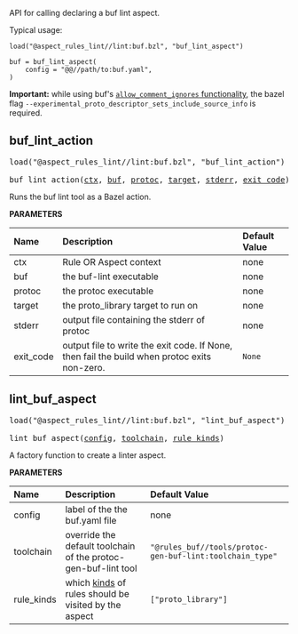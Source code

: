 <!-- Generated with Stardoc: http://skydoc.bazel.build -->

API for calling declaring a buf lint aspect.

Typical usage:

```
load("@aspect_rules_lint//lint:buf.bzl", "buf_lint_aspect")

buf = buf_lint_aspect(
    config = "@@//path/to:buf.yaml",
)
```

**Important:** while using buf's [`allow_comment_ignores` functionality](https://buf.build/docs/configuration/v1/buf-yaml#allow_comment_ignores), the bazel flag `--experimental_proto_descriptor_sets_include_source_info` is required.

<a id="buf_lint_action"></a>

## buf_lint_action

<pre>
load("@aspect_rules_lint//lint:buf.bzl", "buf_lint_action")

buf_lint_action(<a href="#buf_lint_action-ctx">ctx</a>, <a href="#buf_lint_action-buf">buf</a>, <a href="#buf_lint_action-protoc">protoc</a>, <a href="#buf_lint_action-target">target</a>, <a href="#buf_lint_action-stderr">stderr</a>, <a href="#buf_lint_action-exit_code">exit_code</a>)
</pre>

Runs the buf lint tool as a Bazel action.

**PARAMETERS**


| Name  | Description | Default Value |
| :------------- | :------------- | :------------- |
| <a id="buf_lint_action-ctx"></a>ctx |  Rule OR Aspect context   |  none |
| <a id="buf_lint_action-buf"></a>buf |  the buf-lint executable   |  none |
| <a id="buf_lint_action-protoc"></a>protoc |  the protoc executable   |  none |
| <a id="buf_lint_action-target"></a>target |  the proto_library target to run on   |  none |
| <a id="buf_lint_action-stderr"></a>stderr |  output file containing the stderr of protoc   |  none |
| <a id="buf_lint_action-exit_code"></a>exit_code |  output file to write the exit code. If None, then fail the build when protoc exits non-zero.   |  `None` |


<a id="lint_buf_aspect"></a>

## lint_buf_aspect

<pre>
load("@aspect_rules_lint//lint:buf.bzl", "lint_buf_aspect")

lint_buf_aspect(<a href="#lint_buf_aspect-config">config</a>, <a href="#lint_buf_aspect-toolchain">toolchain</a>, <a href="#lint_buf_aspect-rule_kinds">rule_kinds</a>)
</pre>

A factory function to create a linter aspect.

**PARAMETERS**


| Name  | Description | Default Value |
| :------------- | :------------- | :------------- |
| <a id="lint_buf_aspect-config"></a>config |  label of the the buf.yaml file   |  none |
| <a id="lint_buf_aspect-toolchain"></a>toolchain |  override the default toolchain of the protoc-gen-buf-lint tool   |  `"@rules_buf//tools/protoc-gen-buf-lint:toolchain_type"` |
| <a id="lint_buf_aspect-rule_kinds"></a>rule_kinds |  which [kinds](https://bazel.build/query/language#kind) of rules should be visited by the aspect   |  `["proto_library"]` |



